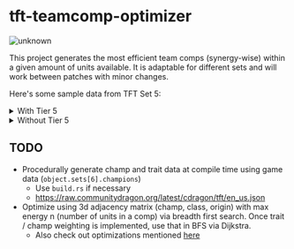 # tft-teamcomp-optimizer

![unknown](https://user-images.githubusercontent.com/39736205/124393917-e0536b80-dcca-11eb-8aed-ada95a06e3e3.png)


This project generates the most efficient team comps (synergy-wise) within a given amount of units available. It is adaptable for different sets and will work between patches with minor changes.

Here's some sample data from TFT Set 5:

<details>
<summary>With Tier 5</summary>

TODO

</details>

<details>
<summary>Without Tier 5</summary>

<details>
<summary>Most synergies for 8 units</summary>

- 18: Brand, Diana, Kalista, Katarina, Mordekaiser, Morgana, Ryze, Viktor
- 18: Diana, Kalista, Katarina, Mordekaiser, Morgana, Nunu, Ryze, Warwick
- 17: Aatrox, Aphelios, Diana, Ivern, Mordekaiser, Nocturne, Syndra, Varus
- 17: Aatrox, Aphelios, Diana, Karma, Khazix, Mordekaiser, Syndra, Varus
- 17: Aatrox, Ashe, Nautilus, Rell, Sejuani, Taric, Varus, Yasuo
- 17: Aatrox, Brand, Draven, Lux, Nunu, Ryze, Velkoz, Warwick
- 17: Aatrox, Brand, Hecarim, Kalista, Lux, Rell, Ryze, Viktor
- 17: Aatrox, Brand, Kalista, Leona, Lux, Ryze, Thresh, Viktor
- 17: Aatrox, Brand, Kalista, Lux, Ryze, Varus, Vayne, Viktor
- 17: Aatrox, Diana, Ivern, Leona, Mordekaiser, Nocturne, Syndra, Vladimir
- 17: Aatrox, Diana, Ivern, Lux, Mordekaiser, Morgana, Nocturne, Syndra
- 17: Aatrox, Diana, Ivern, Lux, Mordekaiser, Nocturne, Syndra, Vladimir
- 17: Aatrox, Diana, Ivern, Mordekaiser, Nocturne, Rell, Sejuani, Syndra
- 17: Aatrox, Diana, Ivern, Mordekaiser, Nocturne, Rell, Syndra, Vladimir
- 17: Aatrox, Diana, Ivern, Mordekaiser, Nocturne, Syndra, Varus, Vladimir
- 17: Aatrox, Diana, Ivern, Mordekaiser, Nocturne, Syndra, Velkoz, Vladimir
- 17: Aatrox, Diana, Karma, Khazix, Lux, Mordekaiser, Morgana, Syndra
- 17: Aatrox, Diana, Karma, Khazix, Mordekaiser, Rell, Sejuani, Syndra
- 17: Aatrox, Diana, Katarina, Leona, Mordekaiser, Nautilus, Rell, Sejuani
- 17: Aatrox, Diana, Khazix, Leona, Mordekaiser, Nautilus, Rell, Sejuani
- 17: Aatrox, Diana, Khazix, Leona, Nautilus, Rell, Riven, Sejuani
- 17: Aatrox, Diana, Leblanc, Leona, Mordekaiser, Nautilus, Rell, Sejuani
- 17: Aatrox, Diana, Leona, Mordekaiser, Nautilus, Nocturne, Rell, Sejuani
- 17: Aatrox, Hecarim, Kalista, Lux, Nunu, Rell, Ryze, Warwick
- 17: Aatrox, Kalista, Leona, Lux, Nunu, Ryze, Thresh, Warwick
- 17: Aatrox, Kalista, Lux, Nunu, Ryze, Varus, Vayne, Warwick
- 17: Aatrox, Kalista, Lux, Nunu, Ryze, Velkoz, Viktor, Warwick
- 17: Aatrox, Leona, Nautilus, Rell, Riven, Sejuani, Soraka, Vladimir
- 17: Aphelios, Ashe, Diana, Draven, Katarina, Mordekaiser, Taric, Thresh
- 17: Aphelios, Diana, Draven, Gragas, Khazix, Mordekaiser, Vayne, Warwick
- 17: Aphelios, Diana, Gragas, Katarina, Mordekaiser, Riven, Vayne, Warwick
- 17: Aphelios, Diana, Hecarim, Katarina, Mordekaiser, Sejuani, Vayne, Yasuo
</details>

<details>
<summary>Most synergies for 7 units</summary>

- 16: Diana, Ivern, Karma, Mordekaiser, Nocturne, Riven, Vladimir
- 16: Diana, Ivern, Karma, Mordekaiser, Nocturne, Soraka, Yasuo
- 15: Aatrox, Diana, Leona, Mordekaiser, Nautilus, Rell, Sejuani
- 15: Diana, Ivern, Karma, LeeSin, Nidalee, Nocturne, Pantheon
- 15: Diana, Ivern, Karma, LeeSin, Nidalee, Nocturne, Trundle
- 15: Diana, Ivern, LeeSin, Nidalee, Nocturne, Pantheon, Soraka
- 15: Diana, Ivern, LeeSin, Nidalee, Nocturne, Soraka, Trundle
- 15: Diana, Jax, Khazix, Nidalee, Pantheon, Rell, Sejuani
- 15: Diana, Jax, Khazix, Nidalee, Rell, Sejuani, Trundle
- 15: Diana, Khazix, LeeSin, Mordekaiser, Pantheon, Riven, Trundle
- 15: Diana, Khazix, Mordekaiser, Nidalee, Pantheon, Trundle, Yasuo
- 15: Diana, Leblanc, Lissandra, Mordekaiser, Morgana, Riven, Soraka
- 15: Diana, Leblanc, Lissandra, Mordekaiser, Morgana, Vladimir, Yasuo
- 15: Ivern, Leona, Nautilus, Rell, Sejuani, Syndra, Vladimir
- 14: Aatrox, Diana, Ivern, Karma, Khazix, Mordekaiser, Vladimir
- 14: Aatrox, Diana, Ivern, Karma, Mordekaiser, Nocturne, Soraka
- 14: Aatrox, Diana, Ivern, Karma, Mordekaiser, Nocturne, Vladimir
- 14: Aatrox, Diana, Ivern, Karma, Nocturne, Riven, Vladimir
- 14: Aatrox, Diana, Ivern, Karma, Nocturne, Soraka, Yasuo
- 14: Aatrox, Diana, Ivern, Mordekaiser, Nocturne, Syndra, Vladimir
- 14: Aatrox, Draven, Hecarim, Jax, Leona, Rell, Thresh
- 14: Aatrox, Draven, Hecarim, Jax, Lux, Rell, Ryze
- 14: Aatrox, Draven, Hecarim, Jax, Rell, Varus, Vayne
- 14: Aatrox, Draven, Hecarim, Jax, Rell, Velkoz, Viktor
- 14: Aatrox, Draven, Hecarim, Katarina, Leona, Nautilus, Rell
- 14: Aatrox, Draven, Hecarim, Leona, Nautilus, Rell, Ryze
- 14: Aatrox, Draven, Hecarim, Leona, Nautilus, Rell, Thresh
- 14: Aatrox, Draven, Hecarim, Leona, Nautilus, Rell, Vayne
- 14: Aatrox, Draven, Hecarim, Leona, Nautilus, Rell, Viktor
- 14: Aatrox, Draven, Hecarim, Leona, Nautilus, Rell, Warwick
- 14: Aatrox, Draven, Hecarim, Lux, Nautilus, Rell, Ryze
- 14: Aatrox, Draven, Hecarim, Lux, Nautilus, Rell, Thresh
</details>


</details>

## TODO

- Procedurally generate champ and trait data at compile time using game data (`object.sets[6].champions`)
  - Use `build.rs` if necessary
  - https://raw.communitydragon.org/latest/cdragon/tft/en_us.json
- Optimize using 3d adjacency matrix (champ, class, origin) with max energy n (number of units in a comp) via breadth first search. Once trait / champ weighting is implemented, use that in BFS via Dijkstra.
  - Also check out optimizations mentioned [here](https://redd.it/oams7w)
